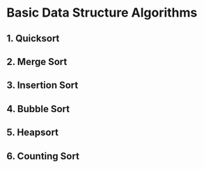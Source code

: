 # Basic Data Structure Algorithms


## 1. Quicksort
## 2. Merge Sort
## 3. Insertion Sort
## 4. Bubble Sort
## 5. Heapsort
## 6. Counting Sort